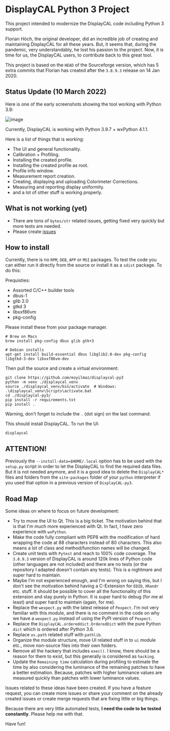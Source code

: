 DisplayCAL Python 3 Project
===========================

This project intended to modernize the DisplayCAL code including Python 3 support.

Florian Höch, the original developer, did an incredible job of creating and maintaining
DisplayCAL for all these years. But, it seems that, during the pandemic, very
understandably, he lost his passion to the project. Now, it is time for us, the
DisplayCAL users, to contribute back to this great tool.

This project is based on the ``HEAD`` of the Sourceforge version, which has 5 extra
commits that Florian has created after the ``3.8.9.3`` release on 14 Jan 2020.

Status Update (10 March 2022)
-----------------------------

Here is one of the early screenshots showing the tool working with Python 3.9: 

![image](https://user-images.githubusercontent.com/1786804/152724907-fdea50c1-8b69-454e-8634-93880c16aeff.png)

Currently, DisplayCAL is working with Python 3.9.7 + wxPython 4.1.1.

Here is a list of things that is working:

- The UI and general functionality.
- Calibration + Profiling.
- Installing the created profile.
- Installing the created profile as root.
- Profile info window.
- Measurement report creation.
- Creating, displaying and uploading Colorimeter Corrections.
- Measuring and reporting display uniformity.
- and a lot of other stuff is working properly.

What is not working (yet)
-------------------------

- There are tons of ``bytes/str`` related issues, getting fixed very quickly but more
  tests are needed.
- Please create [issues](https://github.com/eoyilmaz/displaycal-py3/issues)

How to install
--------------

Currently, there is no ``RPM``, ``DEB``, ``APP`` or ``MSI`` packages. 
To test the code you can either run it directly from the source or install it as a ``sdist`` package.  To do this: 

Prequisties:
* Assorted C/C++ builder tools
* dbus-1
* glib 2.0
* gtkd 3
* libxxf86vm
* pkg-config

Please install these from your package manager. 

```shell
# Brew on Macs
brew install pkg-config dbus glib gtk+3

# Debian installs
apt-get install build-essential dbus libglib2.0-dev pkg-config libgtkd-3-dev libxxf86vm-dev
```

Then pull the source and create a virtual environment:

```shell
git clone https://github.com/eoyilmaz/displaycal-py3
python -m venv ./displaycal_venv
source ./displaycal_venv/bin/activate  # Windows: .\displaycal_venv\Scripts\activate.bat
cd ./displaycal-py3/
pip install -r requirements.txt
pip install .
```

Warning, don't forget to include the ``.`` (dot sign) on the last command.

This should install DisplayCAL. To run the UI:

```shell
displaycal
```

ATTENTION!
----------

Previously the ``--install-data=$HOME/.local`` option has to be used with the
``setup.py`` script in order to let the DisplayCAL to find the required data files. But
it is not needed anymore, and it is a good idea to delete the ``DisplayCAL*`` files and
folders from the ``site-packages`` folder of your ``python`` interpreter if you used
that option in a previous version of ``DisplayCAL-py3``.

Road Map
--------

Some ideas on where to focus on future development:

- Try to move the UI to Qt. This is a big ticket. The motivation behind that is that I'm
  much more experienced with Qt. In fact, I have zero experience with ``wxPython``.
- Make the code fully compliant with PEP8 with the modification of hard wrapping the
  code at 88 characters instead of 80 characters. This also means a lot of class and
  method/function names will be changed.
- Create unit tests with ``Pytest`` and reach to 100% code coverage. The ``3.8.9.3``
  version of DisplayCAL is around 120k lines of Python code (other languages are not
  included) and there are no tests (or the repository I adapted doesn't contain any
  tests). This is a nightmare and super hard to maintain.
- Maybe I'm not experienced enough, and I'm wrong on saying this, but I don't see the
  motivation behind having a C-Extension for ``EDID``, ``XRandr`` etc. stuff. It should
  be possible to cover all the functionality of this extension and stay purely in
  Python. It is super hard to debug (for me at least) and super hard to maintain (again,
  for me).
- Replace the ``wexpect.py`` with the latest release of ``Pexpect``. I'm not very
  familiar with this module, and there is no comment in the code on why we have
  a ``wexpect.py`` instead of using the PyPI version of ``Pexpect``.
- Replace the ``DisplayCAL.ordereddict.OrderedDict`` with the pure Python ``dict`` which
  is ordered after Python 3.6.
- Replace ``os.path`` related stuff with ``pathlib``.
- Organize the module structure, move UI related stuff in to ``ui`` module etc., move
  non-source files into their own folders.
- Remove all the hackery that includes ``exec()``. I know, there should be a reason for
  them to exist, but this generally is considered as ``hacking``.
- Update the ``Remaining time`` calculation during profiling to estimate the time by
  also considering the luminance of the remaining patches to have a better estimation.
  Because, patches with higher luminance values are measured quickly than patches with
  lower luminance values.

Issues related to these ideas have been created. If you have a feature request, you can
create more issues or share your comment on the already created issues or create merge
requests that are fixing little or big things.

Because there are very little automated tests, **I need the code to be tested
constantly**. Please help me with that.

Have fun!
